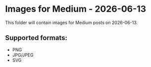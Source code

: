 # Images for Medium - 2026-06-13

This folder will contain images for Medium posts on 2026-06-13.

## Supported formats:
- PNG
- JPG/JPEG
- SVG
